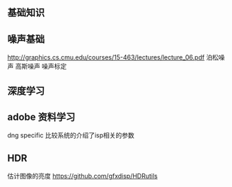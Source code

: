 ## 基础知识



## 噪声基础
http://graphics.cs.cmu.edu/courses/15-463/lectures/lecture_06.pdf
泊松噪声
高斯噪声
噪声标定


## 深度学习



## adobe 资料学习

dng specific 比较系统的介绍了isp相关的参数


## HDR
估计图像的亮度
https://github.com/gfxdisp/HDRutils

